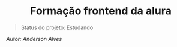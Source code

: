 <h1 align="center">Formação frontend da alura</h1>

> Status do projeto: Estudando

<i>Autor: Anderson Alves </i>

